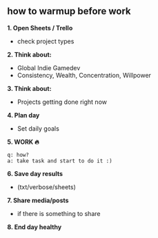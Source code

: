 ## how to warmup before work

**1. Open Sheets / Trello**
- check project types

**2. Think about:**
- Global Indie Gamedev
- Consistency, Wealth, Concentration, Willpower

**3. Think about:**
- Projects getting done right now

**4. Plan day**
- Set daily goals

**5. WORK 🔥**

    q: how?
    a: take task and start to do it :)

**6. Save day results**
- (txt/verbose/sheets)

**7. Share media/posts**
- if there is something to share

**8. End day healthy**
